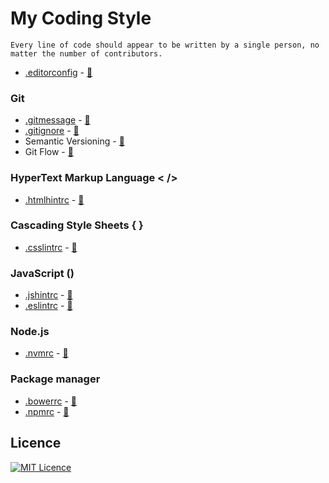 # My Coding Style

	Every line of code should appear to be written by a single person, no matter the number of contributors.

- [.editorconfig](.editorconfig) - [:link:](http://editorconfig.org/)

### Git

- [.gitmessage](.gitmessage) - [:link:](https://chris.beams.io/posts/git-commit/)
- [.gitignore](.gitignore) - [:link:](https://www.gitignore.io/)
- Semantic Versioning - [:link:](http://semver.org/)
- Git Flow - [:link:](http://nvie.com/posts/a-successful-git-branching-model/)

### HyperText Markup Language < />

- [.htmlhintrc](.htmlhintrc) - [:link:](https://github.com/yaniswang/HTMLHint/wiki/Rules)

### Cascading Style Sheets { }

- [.csslintrc](.csslintrc) - [:link:](https://github.com/CSSLint/csslint/wiki/Rules-by-ID)

### JavaScript ()

- [.jshintrc](.jshintrc) - [:link:](http://jshint.com/docs/)
- [.eslintrc](.eslintrc.js) - [:link:](http://eslint.org/docs/user-guide/configuring#using-configuration-files)

### Node.js

- [.nvmrc](.nvmrc) - [:link:](https://github.com/creationix/nvm#nvmrc)

### Package manager
- [.bowerrc](.bowerrc) - [:link:](https://bower.io/docs/config/#bowerrc-specification)
- [.npmrc](.npmrc) - [:link:](https://docs.npmjs.com/files/npmrc)

## Licence

[![MIT Licence](https://img.shields.io/badge/licence-MIT-blue.svg)](https://magno.mit-license.org/2016)

